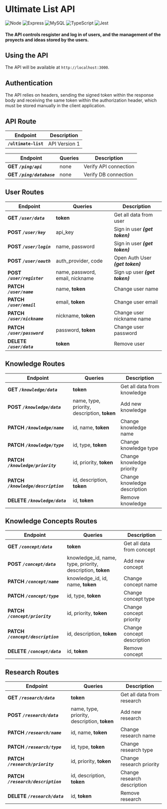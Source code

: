 # Ultimate List API
![Node](https://img.shields.io/badge/Node.js-43853D?style=for-the-badge&logo=node.js&logoColor=white) ![Express](https://img.shields.io/badge/Express.js-404D59?style=for-the-badge) ![MySQL](https://img.shields.io/badge/MySQL-005C84?style=for-the-badge&logo=mysql&logoColor=white) ![TypeScript](https://img.shields.io/badge/TypeScript-007ACC?style=for-the-badge&logo=typescript&logoColor=white) ![Jest](https://img.shields.io/badge/Jest-323330?style=for-the-badge&logo=Jest&logoColor=white) 

#### **The API controls resgister and log in of users, and the management of the proyects and ideas stored by the users.**

## Using the API

The API will be available at `http://localhost:3000`.

## Authentication

The API relies on headers, sending the signed token within the response body and receiving the same token within the authorization header, which must be stored manually in the client application.

## API Route

| Endpoint  | Description | 
| ------ | ------ |
| **`/ultimate-list`** | API Version 1 |

| Endpoint | Queries | Description | 
| ------ | ------ | ------ |
| **GET ***`/ping/api`***** | none | Verify API connection |
| **GET ***`/ping/database`***** | none | Verify DB connection |

## User Routes

| Endpoint | Queries | Description | 
| ------ | ------ | ------ |
| **GET ***`/user/data`***** | **token** | Get all data from user |
| **POST ***`/user/key`***** | api_key | Sign in user ***(get token)*** |
| **POST ***`/user/login`***** | name, password | Sign in user ***(get token)*** |
| **POST ***`/user/oauth`***** | auth_provider, code | Open Auth User ***(get token)*** |
| **POST ***`/user/register`***** | name, password, email, nickname | Sign up user  ***(get token)***  |
| **PATCH ***`/user/name`***** | name, **token** | Change user name |
| **PATCH ***`/user/email`***** | email, **token** | Change user email |
| **PATCH ***`/user/nickname`***** | nickname, **token** | Change user nickname name |
| **PATCH ***`/user/password`***** | password, **token** | Change user password |
| **DELETE ***`/user/data`***** | **token** | Remove user |

## Knowledge Routes

| Endpoint | Queries | Description | 
| ------ | ------ | ------ |
| **GET ***`/knowledge/data`***** | **token** | Get all data from knowledge |
| **POST ***`/knowledge/data`***** | name, type, priority, description, **token** | Add new knowledge |
| **PATCH ***`/knowledge/name`***** | id, name, **token** | Change knowledge name |
| **PATCH ***`/knowledge/type`***** | id, type, **token** | Change knowledge type |
| **PATCH ***`/knowledge/priority`***** | id, priority, **token** | Change knowledge priority |
| **PATCH ***`/knowledge/description`***** | id, description, **token** | Change knowledge description |
| **DELETE ***`/knowledge/data`***** | id, **token** | Remove knowledge |

## Knowledge Concepts Routes

| Endpoint | Queries | Description | 
| ------ | ------ | ------ |
| **GET ***`/concept/data`***** | **token** | Get all data from concept |
| **POST ***`/concept/data`***** | knowledge_id, name, type, priority, description, **token** | Add new concept |
| **PATCH ***`/concept/name`***** | knowledge_id, id, name, **token** | Change concept name |
| **PATCH ***`/concept/type`***** | id, type, **token** | Change concept type |
| **PATCH ***`/concept/priority`***** | id, priority, **token** | Change concept priority |
| **PATCH ***`/concept/description`***** | id, description, **token** | Change concept description |
| **DELETE ***`/concept/data`***** | id, **token** | Remove concept |

## Research Routes

| Endpoint | Queries | Description | 
| ------ | ------ | ------ |
| **GET ***`/research/data`***** | **token** | Get all data from research |
| **POST ***`/research/data`***** | name, type, priority, description, **token** | Add new research |
| **PATCH ***`/research/name`***** | id, name, **token** | Change research name |
| **PATCH ***`/research/type`***** | id, type, **token** | Change research type |
| **PATCH ***`/research/priority`***** | id, priority, **token** | Change research priority |
| **PATCH ***`/research/description`***** | id, description, **token** | Change research description |
| **DELETE ***`/research/data`***** | id, **token** | Remove research |